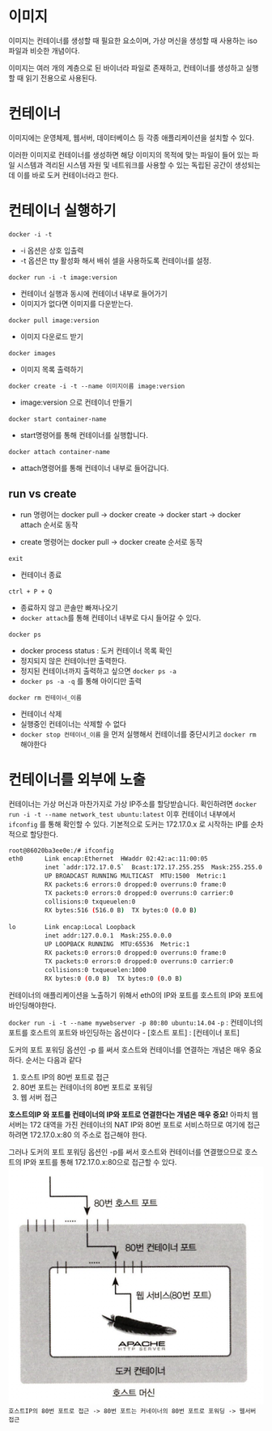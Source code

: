 # 이미지
이미지는 컨테이너를 생성할 때 필요한 요소이며, 가상 머신을 생성할 때 사용하는 iso 파일과 비슷한 개념이다.

이미지는 여러 개의 계층으로 된 바이너라 파일로 존재하고, 컨테이너를 생성하고 실행할 때 읽기 전용으로 사용된다.


# 컨테이너
이미지에는 운영체제, 웹서버, 데이터베이스 등 각종 애플리케이션을 설치할 수 있다.

이러한 이미지로 컨테이너를 생성하면 해당 이미지의 목적에 맞는 파일이 들어 있는 파일 시스템과 격리된 시스템 자원 및 네트워크를 사용할 수 있는 독립된 공간이 생성되는데 이를 바로 도커 컨테이너라고 한다.

# 컨테이너 실행하기
`docker -i -t`
- -i 옵션은 상호 입출력
- -t 옵션은 tty 활성화 해서 배쉬 셀을 사용하도록 컨테이너를 설정.

`docker run -i -t image:version`
- 컨테이너 실행과 동시에 컨테이너 내부로 들어가기
- 이미지가 없다면 이미지를 다운받는다.

`docker pull image:version`
- 이미지 다운로드 받기

`docker images`
- 이미지 목록 출력하기

`docker create -i -t --name 이미지이름 image:version`
- image:version 으로 컨테이너 만들기

`docker start container-name`
- start명령어를 통해 컨테이너를 실행합니다. 

`docker attach container-name`
- attach명령어를 통해 컨테이너 내부로 들어갑니다.

## run vs create
- run 명령어는 
docker pull -> docker create -> docker start -> docker attach 순서로 동작

- create 명령어는
docker pull -> docker create 순서로 동작

`exit`
- 컨테이너 종료

`ctrl + P + Q`
- 종료하지 않고 콘솔만 빠져나오기
- `docker attach`를 통해 컨테이너 내부로 다시 들어갈 수 있다.


`docker ps`
- docker process status : 도커 컨테이너 목록 확인
- 정지되지 않은 컨테이너만 출력한다.
- 정지된 컨테이너까지 출력하고 싶으면 `docker ps -a`
- `docker ps -a -q` 를 통해 아이디만 출력

`docker rm 컨테이너_이름`
- 컨테이너 삭제
- 실행중인 컨테이너는 삭제할 수 없다
- `docker stop 컨테이너_이름` 을 먼저 실행해서 컨테이너를 중단시키고 `docker rm` 해야한다

# 컨테이너를 외부에 노출
컨테이너는 가상 머신과 마찬가지로 가상 IP주소를 할당받습니다. 확인하려면
`docker run -i -t --name network_test ubuntu:latest`
이후 컨테이너 내부에서 `ifconfig` 를 통해 확인할 수 있다.
기본적으로 도커는 172.17.0.x 로 시작하는 IP를 순차적으로 할당한다.

```sh
root@86020ba3ee0e:/# ifconfig
eth0      Link encap:Ethernet  HWaddr 02:42:ac:11:00:05  
          inet `addr:172.17.0.5`  Bcast:172.17.255.255  Mask:255.255.0.0
          UP BROADCAST RUNNING MULTICAST  MTU:1500  Metric:1
          RX packets:6 errors:0 dropped:0 overruns:0 frame:0
          TX packets:0 errors:0 dropped:0 overruns:0 carrier:0
          collisions:0 txqueuelen:0 
          RX bytes:516 (516.0 B)  TX bytes:0 (0.0 B)

lo        Link encap:Local Loopback  
          inet addr:127.0.0.1  Mask:255.0.0.0
          UP LOOPBACK RUNNING  MTU:65536  Metric:1
          RX packets:0 errors:0 dropped:0 overruns:0 frame:0
          TX packets:0 errors:0 dropped:0 overruns:0 carrier:0
          collisions:0 txqueuelen:1000 
          RX bytes:0 (0.0 B)  TX bytes:0 (0.0 B)
```

컨테이너의 애플리케이션을 노출하기 위해서 eth0의 IP와 포트를 호스트의 IP와 포트에 바인딩해야한다.

`docker run -i -t --name mywebserver -p 80:80 ubuntu:14.04`
`-p` : 컨테이너의 포트를 호스트의 포트와 바인딩하는 옵션이다
    - [호스트 포트] : [컨테이너 포트]

도커의 포트 포워딩 옵션인 -p 를 써서 호스트와 컨테이너를 연결하는 개념은 매우 중요하다.
순서는 다음과 같다
1. 호스트 IP의 80번 포트로 접근 
2. 80번 포트는 컨테이너의 80번 포트로 포워딩
3. 웹 서버 접근

**호스트의IP 와 포트를 컨테이너의 IP와 포트로 연결한다는 개념은 매우 중요!**
아파치 웹 서버는 172 대역을 가진 컨테이너의 NAT IP와 80번 포트로 서비스하므로 여기에 접근하려면 172.17.0.x:80 의 주소로 접근해야 한다.

그러나 도커의 포트 포워딩 옵션인 -p를 써서 호스트와 컨테이너를 연결했으므로 호스트의 IP와 포트를 통해 172.17.0.x:80으로 접근할 수 있다.
![](80번포트.png)
`호스트IP의 80번 포트로 접근 -> 80번 포트는 커네이너의 80번 포트로 포워딩 -> 웹서버 접근`


